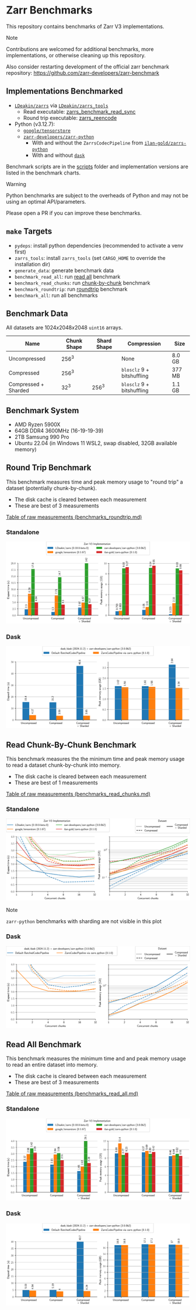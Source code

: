 
# Zarr Benchmarks

This repository contains benchmarks of Zarr V3 implementations.

> [!NOTE]
> Contributions are welcomed for additional benchmarks, more implementations, or otherwise cleaning up this repository.
>
> Also consider restarting development of the official zarr benchmark repository: https://github.com/zarr-developers/zarr-benchmark

## Implementations Benchmarked
- [`LDeakin/zarrs`](https://github.com/LDeakin/zarrs) via [`LDeakin/zarrs_tools`](https://github.com/LDeakin/zarrs_tools)
  - Read executable: [zarrs_benchmark_read_sync](https://github.com/LDeakin/zarrs_tools/blob/main/src/bin/zarrs_benchmark_read_sync.rs)
  - Round trip executable: [zarrs_reencode](https://github.com/LDeakin/zarrs_tools/blob/main/src/bin/zarrs_reencode.rs)
- Python (v3.12.7):
  - [`google/tensorstore`](https://github.com/google/tensorstore)
  - [`zarr-developers/zarr-python`](https://github.com/zarr-developers/zarr-python)
    - With and without the `ZarrsCodecPipeline` from [`ilan-gold/zarrs-python`](https://github.com/ilan-gold/zarrs-python)
    - With and without [`dask`](https://github.com/dask/dask)

Benchmark scripts are in the [scripts](./scripts/) folder and implementation versions are listed in the benchmark charts.

> [!WARNING]
> Python benchmarks are subject to the overheads of Python and may not be using an optimal API/parameters.
>
> Please open a PR if you can improve these benchmarks.

## `make` Targets
 - `pydeps`: install python dependencies (recommended to activate a venv first)
 - `zarrs_tools`: install `zarrs_tools` (set `CARGO_HOME` to override the installation dir)
 - `generate_data`: generate benchmark data
 - `benchmark_read_all`: run [read all](#read-all-benchmark) benchmark
 - `benchmark_read_chunks`: run [chunk-by-chunk](#read-chunk-by-chunk-benchmark) benchmark
 - `benchmark_roundtrip`: run [roundtrip](#round-trip-benchmark) benchmark
 - `benchmark_all`: run all benchmarks

## Benchmark Data
All datasets are $1024x2048x2048$ `uint16` arrays.

| Name                               | Chunk Shape | Shard Shape | Compression                 | Size   |
|------------------------------------|-------------|-------------|-----------------------------|--------|
| Uncompressed                       | $256^3$     |             | None                        | 8.0 GB |
| Compressed                         | $256^3$     |             | `blosclz` 9 + bitshuffling  | 377 MB |
| Compressed + Sharded               | $32^3$      | $256^3$     | `blosclz` 9 + bitshuffling  | 1.1 GB |

## Benchmark System
- AMD Ryzen 5900X
- 64GB DDR4 3600MHz (16-19-19-39)
- 2TB Samsung 990 Pro
- Ubuntu 22.04 (in Windows 11 WSL2, swap disabled, 32GB available memory)

## Round Trip Benchmark

This benchmark measures time and peak memory usage to "round trip" a dataset (potentially chunk-by-chunk).
 - The disk cache is cleared between each measurement
 - These are best of 3 measurements

[Table of raw measurements (benchmarks_roundtrip.md)](./measurements/benchmark_roundtrip.md)

### Standalone

![roundtrip benchmark image](./plots/benchmark_roundtrip.svg)

### Dask

![roundtrip benchmark image dask](./plots/benchmark_roundtrip_dask.svg)

## Read Chunk-By-Chunk Benchmark

This benchmark measures the the minimum time and peak memory usage to read a dataset chunk-by-chunk into memory.
 - The disk cache is cleared between each measurement
 - These are best of 1 measurements

[Table of raw measurements (benchmarks_read_chunks.md)](./measurements/benchmark_read_chunks.md)

### Standalone

![read chunks benchmark image](./plots/benchmark_read_chunks.svg)

> [!NOTE]
> `zarr-python` benchmarks with sharding are not visible in this plot

### Dask

![read chunks benchmark image dask](./plots/benchmark_read_chunks_dask.svg)

## Read All Benchmark
This benchmark measures the minimum time and and peak memory usage to read an entire dataset into memory.
 - The disk cache is cleared between each measurement
 - These are best of 3 measurements

[Table of raw measurements (benchmarks_read_all.md)](./measurements/benchmark_read_all.md)

### Standalone

![read all benchmark image](./plots/benchmark_read_all.svg)

### Dask

![read all benchmark image dask](./plots/benchmark_read_all_dask.svg)
